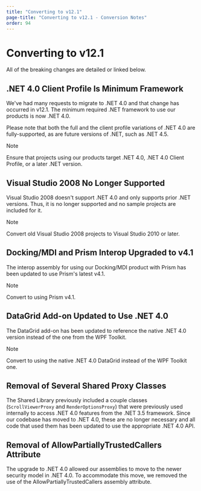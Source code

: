 ```yaml
---
title: "Converting to v12.1"
page-title: "Converting to v12.1 - Conversion Notes"
order: 94
---
```

# Converting to v12.1

All of the breaking changes are detailed or linked below.

## .NET 4.0 Client Profile Is Minimum Framework

We've had many requests to migrate to .NET 4.0 and that change has occurred in v12.1.  The minimum required .NET framework to use our products is now .NET 4.0.

Please note that both the full and the client profile variations of .NET 4.0 are fully-supported, as are future versions of .NET, such as .NET 4.5.

> [!NOTE]
> Ensure that projects using our products target .NET 4.0, .NET 4.0 Client Profile, or a later .NET version.

## Visual Studio 2008 No Longer Supported

Visual Studio 2008 doesn't support .NET 4.0 and only supports prior .NET versions.  Thus, it is no longer supported and no sample projects are included for it.

> [!NOTE]
> Convert old Visual Studio 2008 projects to Visual Studio 2010 or later.

## Docking/MDI and Prism Interop Upgraded to v4.1

The interop assembly for using our Docking/MDI product with Prism has been updated to use Prism's latest v4.1.

> [!NOTE]
> Convert to using Prism v4.1.

## DataGrid Add-on Updated to Use .NET 4.0

The DataGrid add-on has been updated to reference the native .NET 4.0 version instead of the one from the WPF Toolkit.

> [!NOTE]
> Convert to using the native .NET 4.0 DataGrid instead of the WPF Toolkit one.

## Removal of Several Shared Proxy Classes

The Shared Library previously included a couple classes (`ScrollViewerProxy` and `RenderOptionsProxy`) that were previously used internally to access .NET 4.0 features from the .NET 3.5 framework.  Since our codebase has moved to .NET 4.0, these are no longer necessary and all code that used them has been updated to use the appropriate .NET 4.0 API.

## Removal of AllowPartiallyTrustedCallers Attribute

The upgrade to .NET 4.0 allowed our assemblies to move to the newer security model in .NET 4.0.  To accommodate this move, we removed the use of the AllowPartiallyTrustedCallers assembly attribute.
